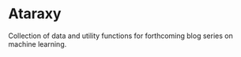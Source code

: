 # Ataraxy

Collection of data and utility functions for forthcoming blog series on machine learning.
